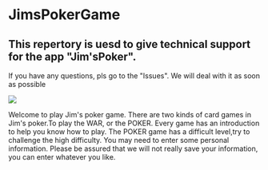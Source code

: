 # JimsPokerGame

## This repertory is uesd to give technical support for the app "Jim'sPoker". 
If you have any questions, pls go to the "Issues". We will deal with it as soon as possible 

![](https://github.com/pokers-game/JimsPokerGame/blob/master/preview.png)

Welcome to play Jim's poker game. There are two kinds of card games in Jim's poker.To play the WAR, or the POKER. Every game has an introduction to help you know how to play. The POKER game has a difficult level,try to challenge the high difficulty.
You may need to enter some personal information. Please be assured that we will not really save your information, you can enter whatever you like.

